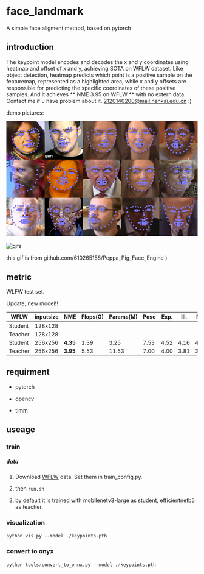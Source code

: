# face_landmark

A simple face aligment method, based on pytorch


## introduction


The keypoint model encodes and decodes the x and y coordinates using heatmap and offset of x and y, 
achieving SOTA on WFLW dataset. 
Like object detection, heatmap predicts which point is a positive sample on the featuremap, 
represented as a highlighted area, while x and y offsets are responsible for predicting the specific coordinates of these positive samples.
And it achieves ** NME 3.95 on WFLW ** with no extern data.
Contact me if u have problem about it. 2120140200@mail.nankai.edu.cn :)

demo pictures:

![samples](https://github.com/610265158/face_landmark/blob/master/figures/tmp_screenshot_18.08.20192.png)

![gifs](https://github.com/610265158/Peppa_Pig_Face_Engine/blob/master/figure/sample.gif)

this gif is from github.com/610265158/Peppa_Pig_Face_Engine )



## metric

WLFW test set.

Update, new model!!


| WFLW    | inputsize | NME     | Flops(G)| Params(M)  | Pose | Exp. | Ill. | Mu.  | Occ. | Blur | pretrained                                                                                   |
|---------|-----------|---------|----------|---------|------|------|------|------|------|------|----------------------------------------------------------------------------------------------|
| Student | 128x128   |         |          |         |      |           |      |      |      |      |                                                                                              |
| Teacher | 128x128   |         |          |         |      |         |      |      |      |      |                                                                                              |
| Student | 256x256   | **4.35**    | 1.39     | 3.25    | 7.53 | 4.52    | 4.16 | 4.21 | 5.34 | 4.93 | [skps](https://drive.google.com/drive/folders/1Y8FvJV1X5YTUkwt5MywVFvqzStpxRK_S?usp=sharing) |
| Teacher | 256x256   | **3.95**    | 5.53     | 11.53   | 7.00 | 4.00    | 3.81 | 3.78 | 4.85 | 4.54 | [skps](https://drive.google.com/drive/folders/1Y8FvJV1X5YTUkwt5MywVFvqzStpxRK_S?usp=sharing) |



## requirment

+ pytorch

+ opencv

+ timm

  

## useage

### train

##### data

1. Download [WFLW](https://wywu.github.io/projects/LAB/WFLW.html) data. Set them in train_config.py.
3. then  `run.sh`

4. by default it is trained with mobilenetv3-large as student, efficientnetb5 as teacher.

### visualization

```
python vis.py --model ./keypoints.pth
```



### convert to onyx

``` python
python tools/convert_to_onnx.py --model ./keypoints.pth
```



